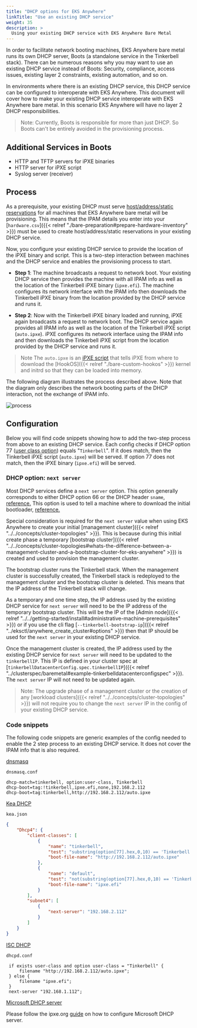 ```yaml
---
title: "DHCP options for EKS Anywhere"
linkTitle: "Use an existing DHCP service"
weight: 35
description: >
  Using your existing DHCP service with EKS Anywhere Bare Metal
---
```


In order to facilitate network booting machines, EKS Anywhere bare metal runs its own DHCP server, Boots (a standalone service in the Tinkerbell stack). There can be numerous reasons why you may want to use an existing DHCP service instead of Boots: Security, compliance, access issues, existing layer 2 constraints, existing automation, and so on.

In environments where there is an existing DHCP service, this DHCP service can be configured to interoperate with EKS Anywhere. This document will cover how to make your existing DHCP service interoperate with EKS Anywhere bare metal. In this scenario EKS Anywhere will have no layer 2 DHCP responsibilities.

> Note: Currently, Boots is responsible for more than just DHCP. So Boots can't be entirely avoided in the provisioning process.

## Additional Services in Boots

- HTTP and TFTP servers for iPXE binaries
- HTTP server for iPXE script
- Syslog server (receiver)

## Process

As a prerequisite, your existing DHCP must serve [host/address/static reservations](https://kb.isc.org/docs/what-are-host-reservations-how-to-use-them) for all machines that EKS Anywhere bare metal will be provisioning. This means that the IPAM details you enter into your [`hardware.csv`]({{< relref "./bare-preparation#prepare-hardware-inventory" >}}) must be used to create host/address/static reservations in your existing DHCP service.

Now, you configure your existing DHCP service to provide the location of the iPXE binary and script. This is a two-step interaction between machines and the DHCP service and enables the provisioning process to start.

- __Step 1__: The machine broadcasts a request to network boot. Your existing DHCP service then provides the machine with all IPAM info as well as the location of the Tinkerbell iPXE binary (`ipxe.efi`). The machine configures its network interface with the IPAM info then downloads the Tinkerbell iPXE binary from the location provided by the DHCP service and runs it.

- __Step 2__: Now with the Tinkerbell iPXE binary loaded and running, iPXE again broadcasts a request to network boot. The DHCP service again provides all IPAM info as well as the location of the Tinkerbell iPXE script (`auto.ipxe`). iPXE configures its network interface using the IPAM info and then downloads the Tinkerbell iPXE script from the location provided by the DHCP service and runs it.

>Note The `auto.ipxe` is an [iPXE script](https://ipxe.org/scripting) that tells iPXE from where to download the [HookOS]({{< relref "./bare-custom-hookos" >}}) kernel and initrd so that they can be loaded into memory.

The following diagram illustrates the process described above. Note that the diagram only describes the network booting parts of the DHCP interaction, not the exchange of IPAM info.

![process](/images/eksa-baremetal-bring-your-own-dhcp.png)

## Configuration

Below you will find code snippets showing how to add the two-step process from above to an existing DHCP service. Each config checks if DHCP option 77 ([user class option](https://www.rfc-editor.org/rfc/rfc3004.html)) equals "`Tinkerbell`". If it does match, then the Tinkerbell iPXE script (`auto.ipxe`) will be served. If option 77 does not match, then the iPXE binary (`ipxe.efi`) will be served.

### DHCP option: `next server`

Most DHCP services define a `next server` option. This option generally corresponds to either DHCP option 66 or the DHCP header `sname`, [reference.](https://www.rfc-editor.org/rfc/rfc2132.html#section-9.4) This option is used to tell a machine where to download the initial bootloader, [reference.](https://networkboot.org/fundamentals/)

Special consideration is required for the `next server` value when using EKS Anywhere to create your initial [management cluster]({{< relref "../../concepts/cluster-topologies" >}}). This is because during this initial create phase a temporary [bootstrap cluster]({{< relref "../../concepts/cluster-topologies#whats-the-difference-between-a-management-cluster-and-a-bootstrap-cluster-for-eks-anywhere" >}}) is created and used to provision the management cluster.

The bootstrap cluster runs the Tinkerbell stack. When the management cluster is successfully created, the Tinkerbell stack is redeployed to the management cluster and the bootstrap cluster is deleted. This means that the IP address of the Tinkerbell stack will change.

As a temporary and one time step, the IP address used by the existing DHCP service for `next server` will need to be the IP address of the temporary bootstrap cluster. This will be the IP of the [Admin node]({{< relref "../../getting-started/install#administrative-machine-prerequisites" >}}) or if you use the cli flag [`--tinkerbell-bootstrap-ip`]({{< relref "../eksctl/anywhere_create_cluster#options" >}}) then that IP should be used for the `next server` in your existing DHCP service.

Once the management cluster is created, the IP address used by the existing DHCP service for `next server` will need to be updated to the `tinkerbellIP`. This IP is defined in your cluster spec at [`tinkerbellDatacenterConfig.spec.tinkerbellIP`]({{< relref "../clusterspec/baremetal#example-tinkerbelldatacenterconfigspec" >}}). The `next server` IP will not need to be updated again.

>Note: The upgrade phase of a management cluster or the creation of any [workload clusters]({{< relref "../../concepts/cluster-topologies" >}}) will not require you to change the `next server` IP in the config of your existing DHCP service.

### Code snippets

The following code snippets are generic examples of the config needed to enable the 2 step process to an existing DHCP service. It does not cover the IPAM info that is also required.

[dnsmasq](https://linux.die.net/man/8/dnsmasq)

`dnsmasq.conf`

```text
dhcp-match=tinkerbell, option:user-class, Tinkerbell
dhcp-boot=tag:!tinkerbell,ipxe.efi,none,192.168.2.112
dhcp-boot=tag:tinkerbell,http://192.168.2.112/auto.ipxe
```

[Kea DHCP](https://www.isc.org/kea/)

`kea.json`

```json
{
    "Dhcp4": {
        "client-classes": [
            {
                "name": "tinkerbell",
                "test": "substring(option[77].hex,0,10) == 'Tinkerbell'",
                "boot-file-name": "http://192.168.2.112/auto.ipxe"
            },
            {
                "name": "default",
                "test": "not(substring(option[77].hex,0,10) == 'Tinkerbell')",
                "boot-file-name": "ipxe.efi"
            }
        ],
        "subnet4": [
            {
                "next-server": "192.168.2.112"
            }
        ]
    }
}
```

[ISC DHCP](https://ipxe.org/howto/dhcpd)

`dhcpd.conf`

```text
 if exists user-class and option user-class = "Tinkerbell" {
     filename "http://192.168.2.112/auto.ipxe";
 } else {
     filename "ipxe.efi";
 }
 next-server "192.168.1.112";
```

[Microsoft DHCP server](https://learn.microsoft.com/en-us/windows-server/networking/technologies/dhcp/dhcp-top)

Please follow the ipxe.org [guide](https://ipxe.org/howto/msdhcp) on how to configure Microsoft DHCP server.
